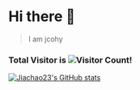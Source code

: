 # Hi there 👋
> I am jcohy

### Total Visitor is ![Visitor Count](https://profile-counter.glitch.me/jiachao23/count.svg)!
[![Jiachao23's GitHub stats](https://github-readme-stats.vercel.app/api?username=jiachao23)](https://github.com/anuraghazra/github-readme-stats)

